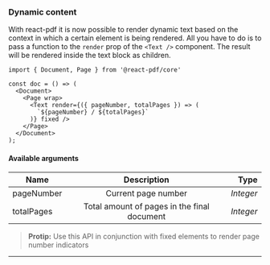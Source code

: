 ### Dynamic content

With react-pdf it is now possible to render dynamic text based on the context in which a certain element is being rendered. All you have to do is to pass a function to the `render` prop of the `<Text />` component. The result will be rendered inside the text block as children.

```
import { Document, Page } from '@react-pdf/core'

const doc = () => (
  <Document>
    <Page wrap>
      <Text render={({ pageNumber, totalPages }) => (
        `${pageNumber} / ${totalPages}`
      )} fixed />
    </Page>
  </Document>
);
```

#### Available arguments

| Name        | Description                                                            |  Type             |
| ----------- |:----------------------------------------------------------------------:| -----------------:|
| pageNumber  | Current page number                                                    | *Integer*         |
| totalPages  | Total amount of pages in the final document                            | *Integer*         |


> **Protip:** Use this API in conjunction with fixed elements to render page number indicators

---
